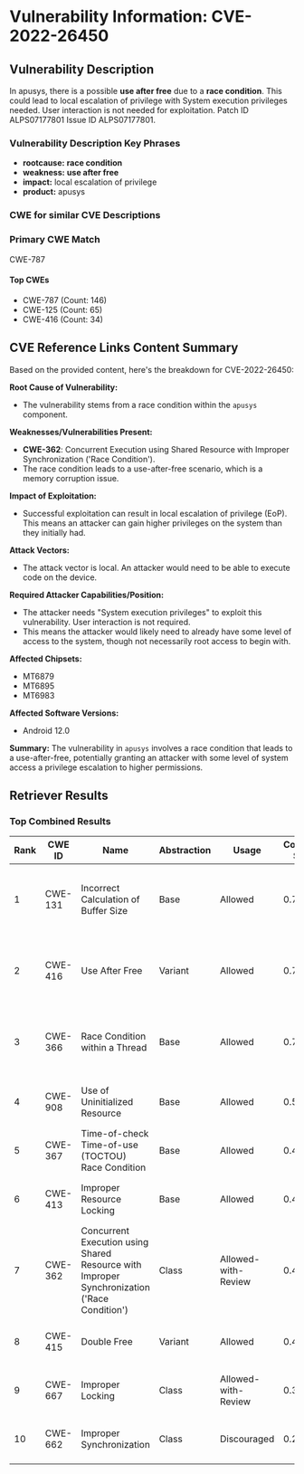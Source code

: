 # Vulnerability Information: CVE-2022-26450

## Vulnerability Description
In apusys, there is a possible **use after free** due to a **race condition**. This could lead to local escalation of privilege with System execution privileges needed. User interaction is not needed for exploitation. Patch ID ALPS07177801 Issue ID ALPS07177801.

### Vulnerability Description Key Phrases
- **rootcause:** **race condition**
- **weakness:** **use after free**
- **impact:** local escalation of privilege
- **product:** apusys

### CWE for similar CVE Descriptions
### Primary CWE Match
CWE-787

#### Top CWEs
- CWE-787 (Count: 146)
- CWE-125 (Count: 65)
- CWE-416 (Count: 34)

## CVE Reference Links Content Summary
Based on the provided content, here's the breakdown for CVE-2022-26450:

**Root Cause of Vulnerability:**
- The vulnerability stems from a race condition within the `apusys` component.

**Weaknesses/Vulnerabilities Present:**
- **CWE-362**: Concurrent Execution using Shared Resource with Improper Synchronization ('Race Condition').
- The race condition leads to a use-after-free scenario, which is a memory corruption issue.

**Impact of Exploitation:**
- Successful exploitation can result in local escalation of privilege (EoP). This means an attacker can gain higher privileges on the system than they initially had.

**Attack Vectors:**
- The attack vector is local. An attacker would need to be able to execute code on the device.

**Required Attacker Capabilities/Position:**
- The attacker needs "System execution privileges" to exploit this vulnerability. User interaction is not required.
- This means the attacker would likely need to already have some level of access to the system, though not necessarily root access to begin with.

**Affected Chipsets:**
- MT6879
- MT6895
- MT6983

**Affected Software Versions:**
- Android 12.0

**Summary:**
The vulnerability in `apusys` involves a race condition that leads to a use-after-free, potentially granting an attacker with some level of system access a privilege escalation to higher permissions.

## Retriever Results

### Top Combined Results

| Rank | CWE ID | Name | Abstraction | Usage | Combined Score | Retrievers | Individual Scores |
|------|--------|------|-------------|-------|---------------|------------|-------------------|
| 1 | CWE-131 | Incorrect Calculation of Buffer Size | Base | Allowed | 0.7420 | dense, sparse, graph | dense: 0.532, sparse: 0.402, graph: 0.688 |
| 2 | CWE-416 | Use After Free | Variant | Allowed | 0.7294 | dense, sparse, graph | dense: 0.563, sparse: 0.402, graph: 0.779 |
| 3 | CWE-366 | Race Condition within a Thread | Base | Allowed | 0.7202 | dense, sparse, graph | dense: 0.569, sparse: 0.378, graph: 0.613 |
| 4 | CWE-908 | Use of Uninitialized Resource | Base | Allowed | 0.5002 | dense, sparse | dense: 0.550, sparse: 0.393 |
| 5 | CWE-367 | Time-of-check Time-of-use (TOCTOU) Race Condition | Base | Allowed | 0.4979 | dense, sparse | dense: 0.538, sparse: 0.400 |
| 6 | CWE-413 | Improper Resource Locking | Base | Allowed | 0.4932 | dense, sparse | dense: 0.529, sparse: 0.399 |
| 7 | CWE-362 | Concurrent Execution using Shared Resource with Improper Synchronization ('Race Condition') | Class | Allowed-with-Review | 0.4602 | dense, sparse, graph | dense: 0.577, sparse: 0.470, graph: 0.632 |
| 8 | CWE-415 | Double Free | Variant | Allowed | 0.4523 | sparse, graph | sparse: 0.372, graph: 0.776 |
| 9 | CWE-667 | Improper Locking | Class | Allowed-with-Review | 0.3157 | dense, sparse | dense: 0.565, sparse: 0.446 |
| 10 | CWE-662 | Improper Synchronization | Class | Discouraged | 0.2634 | sparse, graph | sparse: 0.459, graph: 0.911 |

